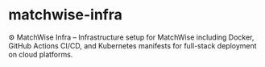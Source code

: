 # matchwise-infra
⚙️ MatchWise Infra – Infrastructure setup for MatchWise including Docker, GitHub Actions CI/CD, and Kubernetes manifests for full-stack deployment on cloud platforms.
